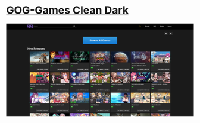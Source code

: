 # [GOG-Games Clean Dark](https://userstyles.world/style/7060/gog-games-clean-dark-yarr)

![Preview](https://github.com/MoneyAllDay/Dark-Themes/blob/main/GOG-Games%20Clean%20Dark/1%20-%20Homepage.png)

